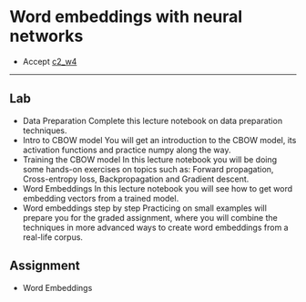# Word embeddings with neural networks

- Accept [c2_w4]()

---

## Lab

- Data Preparation
  Complete this lecture notebook on data preparation techniques.
- Intro to CBOW model
  You will get an introduction to the CBOW model, its activation functions and practice numpy along the way.
- Training the CBOW model
  In this lecture notebook you will be doing some hands-on exercises on topics such as: Forward propagation, Cross-entropy loss, Backpropagation and Gradient descent.
- Word Embeddings
  In this lecture notebook you will see how to get word embedding vectors from a trained model.
- Word embeddings step by step
  Practicing on small examples will prepare you for the graded assignment, where you will combine the techniques in more advanced ways to create word embeddings from a real-life corpus.


## Assignment

- Word Embeddings
